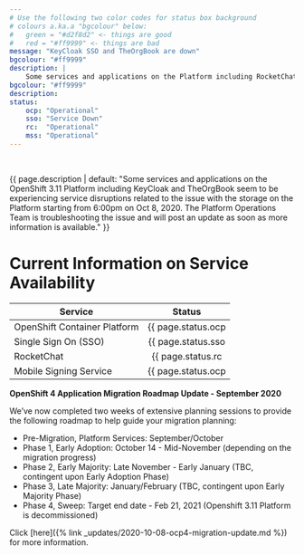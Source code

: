 ```yaml
---
# Use the following two color codes for status box background
# colours a.ka.a "bgcolour" below: 
#   green = "#d2f8d2" <- things are good
#   red = "#ff9999" <- things are bad
message: "KeyCloak SSO and TheOrgBook are down"
bgcolour: "#ff9999"
description: |
    Some services and applications on the Platform including RocketChat and TheOrgBook seem to be experiencing service disruptions related to the issue with the storage on the Platform starting from 6:00pm on Oct 8, 2020. The Platform Operations Team is troubleshooting the issue and will post an update as soon as more information is available. 
bgcolour: "#ff9999"
description:
status:
    ocp: "Operational"
    sso: "Service Down"
    rc:  "Operational"
    mss: "Operational"
---
```

<br />

{{ page.description | default: "Some services and applications on the OpenShift 3.11 Platform including KeyCloak and TheOrgBook seem to be experiencing service disruptions related to the issue with the storage on the Platform starting from 6:00pm on Oct 8, 2020. The Platform Operations Team is troubleshooting the issue and will post an update as soon as more information is available." }} 


# Current Information on Service Availability

| Service                      | Status                                      |
| ---------------------------- |:-------------------------------------------:| 
| OpenShift Container Platform | {{ page.status.ocp | default: "Unknown" }}  |
| Single Sign On (SSO)         | {{ page.status.sso | default: "Unknown" }}  |
| RocketChat                   | {{ page.status.rc | default: "Unknown" }}   |
| Mobile Signing Service       | {{ page.status.ocp | default: "Unknown" }}  |

 <b>OpenShift 4 Application Migration Roadmap Update - September 2020</b>

We’ve now completed two weeks of extensive planning sessions to provide the following roadmap to help guide your migration planning:
 
* Pre-Migration, Platform Services: September/October
* Phase 1, Early Adoption: October 14 - Mid-November (depending on the migration progress)
* Phase 2, Early Majority: Late November - Early January (TBC, contingent upon Early Adoption Phase)
* Phase 3, Late Majority: January/February (TBC, contingent upon Early Majority Phase)
* Phase 4, Sweep: Target end date - Feb 21, 2021 (Openshift 3.11 Platform is decommissioned)

Click [here]({% link _updates/2020-10-08-ocp4-migration-update.md %}) for more information.  